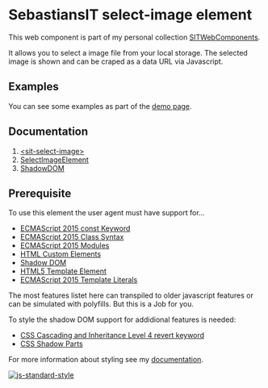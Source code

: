 # SebastiansIT select-image element
This web component is part of my personal collection [SITWebComponents](../README.md).

It allows you to select a image file from your local storage. The selected image is shown and can be craped as a data URL via Javascript.

## Examples
You can see some examples as part of the [demo page](./demo.html).

## Documentation

1. [&lt;sit-select-image&gt;](./doc/CustomElement.md)
1. [SelectImageElement](./doc/JSAPI.md)
1. [ShadowDOM](./doc/ShadowDOM.md)

## Prerequisite

To use this element the user agent must have support for&hellip;

- [ECMAScript 2015 const Keyword](https://developer.mozilla.org/en-US/docs/Web/JavaScript/Reference/Statements/const)
- [ECMAScript 2015 Class Syntax](https://developer.mozilla.org/en-US/docs/Web/JavaScript/Reference/Classes)
- [ECMAScript 2015 Modules](https://developer.mozilla.org/en-US/docs/Web/JavaScript/Guide/Modules)
- [HTML Custom Elements](https://developer.mozilla.org/en-US/docs/Web/API/CustomElementRegistry)
- [Shadow DOM](https://developer.mozilla.org/en-US/docs/Web/API/Element/attachShadow)
- [HTML5 Template Element](https://developer.mozilla.org/en-US/docs/Web/HTML/Element/template)
- [ECMAScript 2015 Template Literals](https://developer.mozilla.org/en-US/docs/Web/JavaScript/Reference/Template_literals)

The most features listet here can transpiled to older javascript features or
can be simulated with polyfills. But this is a Job for you.

To style the shadow DOM support for addidional features is needed:

- [CSS Cascading and Inheritance Level 4 revert keyword](https://developer.mozilla.org/en-US/docs/Web/CSS/revert#Specifications)
- [CSS Shadow Parts](https://developer.mozilla.org/en-US/docs/Web/CSS/::part)

For more information about styling see my [documentation](./doc/ShadowDOM.md).

[![js-standard-style](https://img.shields.io/badge/code%20style-standard-brightgreen.svg)](http://standardjs.com)
